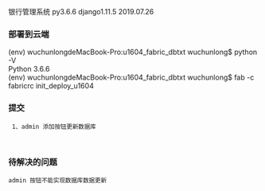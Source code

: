 银行管理系统  py3.6.6  django1.11.5    2019.07.26          

### 部署到云端            
(env) wuchunlongdeMacBook-Pro:u1604_fabric_dbtxt wuchunlong$ python -V                 
Python 3.6.6              
(env) wuchunlongdeMacBook-Pro:u1604_fabric_dbtxt wuchunlong$ fab -c fabricrc init_deploy_u1604           

### 提交

```
 1、admin 添加按钮更新数据库
 
 
```        


### 待解决的问题
```
admin 按钮不能实现数据库数据更新

```
